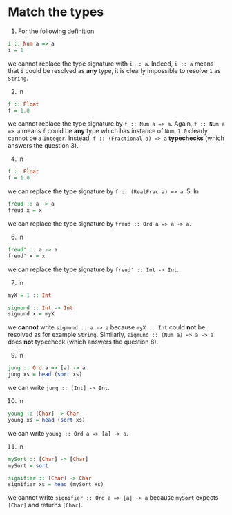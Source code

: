 # Match the types

1. For the following definition
```haskell
i :: Num a => a
i = 1
```
we cannot replace the type signature with `i :: a`.
Indeed, `i :: a` means that `i` could be resolved as **any** type,
it is clearly impossible to resolve `1` as `String`.

2. In
```haskell
f :: Float
f = 1.0
```
we cannot replace the type signature by `f :: Num a => a`.
Again, `f :: Num a => a` means `f` could be **any** type which
has instance of `Num`.
`1.0` clearly cannot be a `Integer`.
Instead, `f :: (Fractional a) => a` **typechecks**
(which answers the question 3).

4. In
```haskell
f :: Float
f = 1.0
```
we can replace the type signature by `f :: (RealFrac a) => a`.
5. In 
```haskell
freud :: a -> a
freud x = x
```
we can replace the type signature by `freud :: Ord a => a -> a`.

6. In
```haskell
freud' :: a -> a
freud' x = x
```
we can replace the type signature by `freud' :: Int -> Int`.

7. In
```haskell
myX = 1 :: Int

sigmund :: Int -> Int
sigmund x = myX
```
we **cannot** write `sigmund :: a -> a` because `myX :: Int` could
**not** be resolved as for example `String`.
Similarly, `sigmund :: (Num a) => a -> a` does **not** typecheck
(which answers the question 8).

9. In
```haskell
jung :: Ord a => [a] -> a
jung xs = head (sort xs)
```
we can write `jung :: [Int] -> Int`.

10. In
```haskell
young :: [Char] -> Char
young xs = head (sort xs)
```
we can write `young :: Ord a => [a] -> a`.

11. In
```haskell
mySort :: [Char] -> [Char]
mySort = sort

signifier :: [Char] -> Char
signifier xs = head (mySort xs)
```
we cannot write `signifier :: Ord a => [a] -> a` because `mySort` expects `[Char]` and returns `[Char]`.
